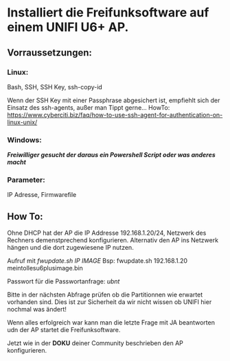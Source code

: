 # Installiert die Freifunksoftware auf einem UNIFI U6+ AP.

## Vorraussetzungen:

### Linux:
Bash, SSH, SSH Key, ssh-copy-id

Wenn der SSH Key mit einer Passphrase abgesichert ist, empfiehlt sich der Einsatz des ssh-agents, außer man Tippt gerne...
HowTo: https://www.cyberciti.biz/faq/how-to-use-ssh-agent-for-authentication-on-linux-unix/

### Windows:
***Freiwilliger gesucht der daraus ein Powershell Script oder was anderes macht***

### Parameter:
IP Adresse, Firmwarefile

## How To:
Ohne DHCP hat der AP die IP Addresse 192.168.1.20/24, Netzwerk des Rechners demenstprechend konfigurieren.
Alternativ den AP ins Netzwerk hängen und die dort zugewiesene IP nutzen.

Aufruf mit *fwupdate.sh IP IMAGE*  Bsp: fwupdate.sh 192.168.1.20 meintollesu6plusimage.bin

Passwort für die Passwortanfrage: *ubnt*

Bitte in der nächsten Abfrage prüfen ob die Partitionnen wie erwartet vorhanden sind.
Dies ist zur Sicherheit da wir nicht wissen ob UNIFI hier nochmal was ändert!

Wenn alles erfolgreich war kann man die letzte Frage mit JA beantworten udn der AP startet die Freifunksoftware.

Jetzt wie in der **DOKU** deiner Community beschrieben den AP konfigurieren.
